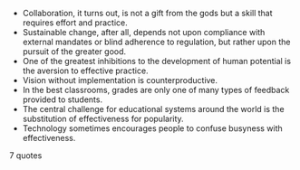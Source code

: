  - Collaboration, it turns out, is not a gift from the gods but a skill that requires effort and practice.
 - Sustainable change, after all, depends not upon compliance with external mandates or blind adherence to regulation, but rather upon the pursuit of the greater good.
 - One of the greatest inhibitions to the development of human potential is the aversion to effective practice.
 - Vision without implementation is counterproductive.
 - In the best classrooms, grades are only one of many types of feedback provided to students.
 - The central challenge for educational systems around the world is the substitution of effectiveness for popularity.
 - Technology sometimes encourages people to confuse busyness with effectiveness.

7 quotes